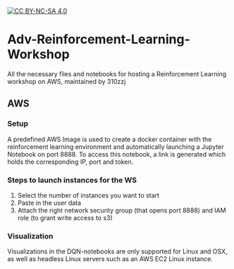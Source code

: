 
[![CC BY-NC-SA 4.0][cc-by-nc-sa-shield]][cc-by-nc-sa]

[cc-by-nc-sa]: https://creativecommons.org/licenses/by-nc-sa/4.0/
[cc-by-nc-sa-shield]: https://mirrors.creativecommons.org/presskit/buttons/80x15/svg/by-nc-sa.svg

# Adv-Reinforcement-Learning-Workshop
All the necessary files and notebooks for hosting a Reinforcement Learning workshop on AWS, maintained by 310zzj

## AWS

### Setup

A predefined AWS Image is used to create a docker container with the reinforcement learning environment and automatically launching a Jupyter Notebook on port 8888. To access this notebook, a link is generated which holds the corresponding IP, port and token.

### Steps to launch instances for the WS

1. Select the number of instances you want to start
2. Paste in the user data
3. Attach the right network security group (that opens port 8888) and IAM role (to grant write access to s3)

### Visualization
Visualizations in the DQN-notebooks are only supported for Linux and OSX, as well as headless Linux servers such as an AWS EC2 Linux instance.